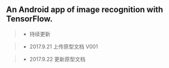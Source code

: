 ## An Android app of image recognition with TensorFlow.

> * 持续更新

> * 2017.9.21 上传原型文档 V001

> * 2017.9.22 更新原型文档